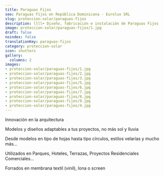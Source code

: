 ```yaml
---
title: Paraguas Fijos
seo: Paraguas Fijos en República Dominicana - Eurolux SRL
slug: proteccion-solar/paraguas-fijos
description: llll➤ Diseño, fabricación e instalación de Paraguas Fijos ✅ y todo tipo de envolvente y fachada ligera para su proyecto.
image: proteccion-solar/paraguas-fijos/1.jpg
draft: false
noindex: false
translationKey: paraguas-fijos
category: proteccion-solar
icon: shutters
gallery:
  columns: 2
images:
- proteccion-solar/paraguas-fijos/1.jpg
- proteccion-solar/paraguas-fijos/2.jpg
- proteccion-solar/paraguas-fijos/3.jpg
- proteccion-solar/paraguas-fijos/5.jpg
- proteccion-solar/paraguas-fijos/6.jpg
- proteccion-solar/paraguas-fijos/7.jpg
- proteccion-solar/paraguas-fijos/8.jpg
- proteccion-solar/paraguas-fijos/9.jpg
- proteccion-solar/paraguas-fijos/4.jpg
---
```

Innovación en la arquitectura

Modelos y diseños adaptables a tus proyectos, no más sol y lluvia

Desde modelos en tipo de hojas hasta tipo círculos, estilos velarías y mucho más…

Utilizados en Parques, Hoteles, Terrazas, Proyectos Residenciales Comerciales…

Forrados en membrana textil (vinil), lona o screen
